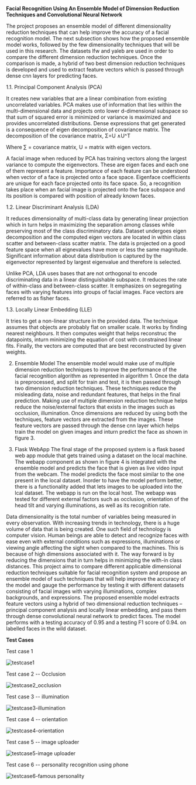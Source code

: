 **Facial Recognition Using An Ensemble Model of Dimension Reduction Techniques and Convolutional Neural Network**

The project proposes an ensemble model of different dimensionality reduction techniques that can help improve the accuracy of a facial recognition model. The next subsection shows how the proposed ensemble model works, followed by the few dimensionality techniques that will be used in this research. The datasets lfw and yaleb are used in order to compare the different dimension reduction techniques. Once the comparison is made, a hybrid of two best dimension reduction techniques is developed and used to extract feature vectors which is passed through dense cnn layers for predicting faces. 

1.1. Principal Component Analysis (PCA) 

It creates new variables that are a linear combination from existing uncorrelated variables. PCA makes use of information that lies within the multi-dimensional data and projects onto lower d-dimensional subspace so that sum of squared error is minimized or variance is maximized and provides uncorrelated distributions. Dense expressions that get generated is a consequence of eigen decomposition of covariance matrix. The decomposition of the covariance matrix,
Σ=U ∧U^T


Where ∑ = covariance matrix, U = matrix with eigen vectors.

A facial image when reduced by PCA has training vectors along the largest variance to compute the eigenvectors. These are eigen faces and each one of them represent a feature. Importance of each feature can be understood when vector of a face is projected onto a face space. Eigenface coefficients are unique for each face projected onto its face space. So, a recognition takes place when an facial image is projected onto the face subspace and its position is compared with position of already known faces.

1.2. Linear Discriminant Analysis (LDA)

It reduces dimensionality of multi-class data by generating linear projection which in turn helps in maximizing the separation among classes while preserving most of the class discriminatory data. Dataset undergoes eigen decomposition and the computed eigen vectors are located in within class scatter and between-class scatter matrix. The data is projected on a good feature space when all eignevalues have more or less the same magnitude. Significant information about data distribution is captured by the eigenvector represented by largest eigenvalue and therefore is selected.

Unlike PCA, LDA uses bases that are not orthogonal to encode discriminating data in a linear distinguishable subspace. It reduces the rate of within-class and between-class scatter. It emphasizes on segregating faces with varying features into groups of facial images. Face vectors are referred to as fisher faces.

1.3. Locally Linear Embedding (LLE)

It tries to get a non-linear structure in the provided data. The technique assumes that objects are probably flat on smaller scale. It works by finding nearest neighbours. It then computes weight that helps reconstruc the datapoints, inturn minimizing the equation of cost with constrained linear fits. Finally, the vectors are computed that are best reconstructed by given weights. 


2. Ensemble Model
The ensemble model would make use of multiple dimension reduction techniques to improve the performance of the facial recognition algorithm as represented in algorithm 1. Once the data is preprocessed, and split for train and test, it is then passed through two dimension reduction techniques. These techniques reduce the misleading data, noise and redundant features, that helps in the final prediction. Making use of multiple dimension reduction technique helps reduce the noise/external factors that exists in the images such as occlusion, illumination. Once dimensions are reduced by using both the techniques, feature vectors are extracted from the images. These feature vectors are passed through the dense cnn layer which helps train the model on given images and inturn predict the face as shown in figure 3. 

3. Flask WebApp
The final stage of the proposed system is a flask based web app module that gets trained using a dataset on the local machine. The webapp component as shown in figure 4 is integrated with the ensemble model and predicts the face that is given as live video input from the webcam. The model predicts the face most similar to the one present in the local dataset. Inorder to have the model perform better, there is a functionality added that lets images to be uploaded into the lcal dataset. The webapp is run on the local host.
The webapp was tested for different external factors such as occlusion, orientation of the head tilt and varying illuminations, as well as its recognition rate.


Data dimensionality is the total number of variables being measured in every observation. With increasing trends in technology, there is a huge volume of data that is being created. One such field of technology is computer vision. Human beings are able to detect and recognize faces with ease even with external conditions such as expressions, illuminations or viewing angle affecting the sight when compared to the machines. This is because of high dimensions associated with it. The way forward is by reducing the dimensions that in turn helps in minimizing the with-in class distances. This project aims to compare different applicable dimensional reduction techniques suitable for facial recognition system and propose an ensemble model of such techniques that will help improve the accuracy of the model and gauge the performance by testing it with different datasets consisting of facial images with varying illuminations, complex backgrounds, and expressions. The proposed ensemble model extracts feature vectors using a hybrid of two dimensional reduction techniques – principal component analysis and locally linear embedding, and pass them through dense convolutional neural network to predict faces. The model performs with a testing accuracy of 0.95 and a testing F1 score of 0.94. on labelled faces in the wild dataset. 

**Test Cases**

Test case 1

![testcase1](https://user-images.githubusercontent.com/16033184/111923913-05073880-8a78-11eb-8cac-baa1f917519a.png)

Test case 2 -- Occlusion

![testcase2_occlusion](https://user-images.githubusercontent.com/16033184/111923919-0fc1cd80-8a78-11eb-8f6e-1589044be440.png)

Test case 3 -- illumination

![testcase3-illumination](https://user-images.githubusercontent.com/16033184/111923927-194b3580-8a78-11eb-9111-b166a20e59f8.png)

Test case 4 -- orientation

![testcase4-orientation](https://user-images.githubusercontent.com/16033184/111923930-21a37080-8a78-11eb-80e4-5059e966e723.png)

Test case 5 -- image uploader

![testcase5-image uploader](https://user-images.githubusercontent.com/16033184/111923939-2b2cd880-8a78-11eb-913c-45b25960f867.png)

Test case 6 -- personality recognition using phone

![testcase6-famous personality](https://user-images.githubusercontent.com/16033184/111923968-54e5ff80-8a78-11eb-814e-278caefb6ac3.png)



